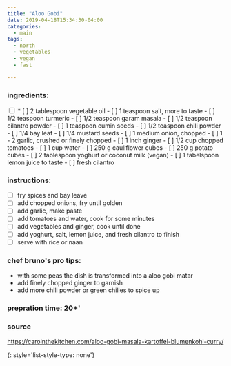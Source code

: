 ```yaml
---
title: "Aloo Gobi"
date: 2019-04-18T15:34:30-04:00
categories:
  - main 
tags:
  - north
  - vegetables
  - vegan
  - fast

---
```


### ingredients:

<input type="checkbox" name="fruit" value="Apple">
* [ ] 2 tablespoon vegetable oil
- [ ] 1 teaspoon salt, more to taste
- [ ] 1/2 teaspoon turmeric
- [ ] 1/2 teaspoon garam masala
- [ ] 1/2 teaspoon cilantro powder
- [ ] 1 teaspoon cumin seeds
- [ ] 1/2 teaspoon chili powder
- [ ] 1/4 bay leaf
- [ ] 1/4 mustard seeds
- [ ] 1 medium onion, chopped
- [ ] 1 - 2 garlic, crushed or finely chopped
- [ ] 1 inch ginger
- [ ] 1/2 cup chopped tomatoes
- [ ] 1 cup water
- [ ] 250 g cauliflower cubes
- [ ] 250 g potato cubes
- [ ] 2 tablespoon yoghurt or coconut milk (vegan)
- [ ] 1 tabelspoon lemon juice to taste
- [ ] fresh cilantro


### instructions:
- [ ] fry spices and bay leave
- [ ] add chopped onions, fry until golden
- [ ] add garlic, make paste
- [ ] add tomatoes and water, cook for some minutes
- [ ] add vegetables and ginger, cook until done
- [ ] add yoghurt, salt, lemon juice, and fresh cilantro to finish
- [ ] serve with rice or naan

### chef bruno's pro tips:

- with some peas the dish is transformed into a aloo gobi matar
- add finely chopped ginger to garnish
- add more chili powder or green chilies to spice up

### prepration time: 20+'

### source

https://carointhekitchen.com/aloo-gobi-masala-kartoffel-blumenkohl-curry/


{: style='list-style-type: none'}


